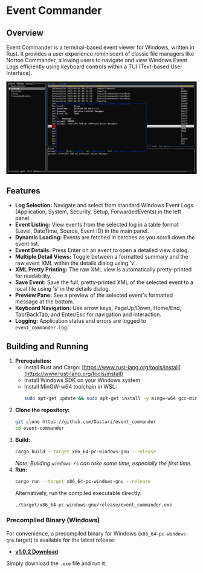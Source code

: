 # Event Commander

## Overview

Event Commander is a terminal-based event viewer for Windows, written in Rust. It provides a user experience reminiscent of classic file managers like Norton Commander, allowing users to navigate and view Windows Event Logs efficiently using keyboard controls within a TUI (Text-based User Interface).

![Event Commander Screenshot](screenshot.jpg)

## Features

- **Log Selection:** Navigate and select from standard Windows Event Logs (Application, System, Security, Setup, ForwardedEvents) in the left panel.
- **Event Listing:** View events from the selected log in a table format (Level, DateTime, Source, Event ID) in the main panel.
- **Dynamic Loading:** Events are fetched in batches as you scroll down the event list.
- **Event Details:** Press Enter on an event to open a detailed view dialog.
- **Multiple Detail Views:** Toggle between a formatted summary and the raw event XML within the details dialog using 'v'.
- **XML Pretty Printing:** The raw XML view is automatically pretty-printed for readability.
- **Save Event:** Save the full, pretty-printed XML of the selected event to a local file using 's' in the details dialog.
- **Preview Pane:** See a preview of the selected event's formatted message at the bottom.
- **Keyboard Navigation:** Use arrow keys, PageUp/Down, Home/End, Tab/BackTab, and Enter/Esc for navigation and interaction.
- **Logging:** Application status and errors are logged to `event_commander.log`.

## Building and Running

1.  **Prerequisites:**
    - Install Rust and Cargo: [https://www.rust-lang.org/tools/install](https://www.rust-lang.org/tools/install)
    - Install Windows SDK on your Windows system
    - Install MinGW-w64 toolchain in WSL:
      ```bash
      sudo apt-get update && sudo apt-get install -y mingw-w64 gcc-mingw-w64-x86-64 g++-mingw-w64-x86-64
      ```
2.  **Clone the repository:**
    ```bash
    git clone https://github.com/Dastari/event_commander
    cd event-commander
    ```
3.  **Build:**
    ```bash
    cargo build --target x86_64-pc-windows-gnu --release
    ```
    _Note: Building `windows-rs` can take some time, especially the first time._
4.  **Run:**
    ```bash
    cargo run --target x86_64-pc-windows-gnu --release
    ```
    Alternatively, run the compiled executable directly:
    ```bash
    ./target/x86_64-pc-windows-gnu/release/event_commander.exe
    ```

### Precompiled Binary (Windows)

For convenience, a precompiled binary for Windows (`x86_64-pc-windows-gnu` target) is available for the latest release:

- **[v1.0.2 Download](https://github.com/Dastari/event_commander/releases/download/v1.0.2/event_commander.exe)**

Simply download the `.exe` file and run it.
